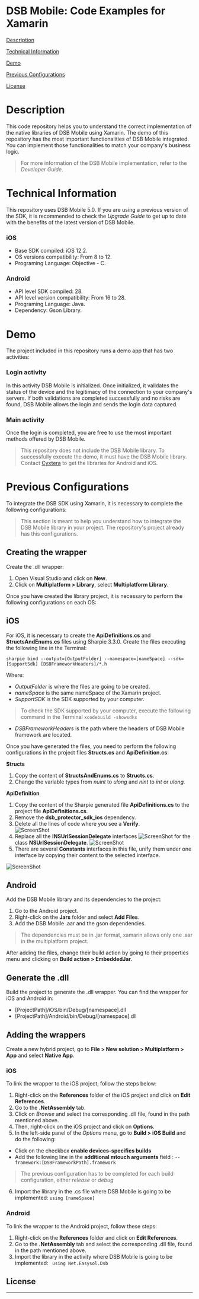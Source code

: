 # DSB Mobile: Code Examples for Xamarin

[Description](#desc)

[Technical Information](#tech-desc)

[Demo](#demo)

[Previous Configurations](#considerations)

[License](#license)

<a name="desc"></a>

# Description

This code repository helps you to understand the correct implementation of the native libraries of DSB Mobile using Xamarin. The demo of this repository has the most important functionalities of DSB Mobile integrated. You can implement those functionalities to match your company's business logic.

>For more information of the DSB Mobile implementation, refer to the *Developer Guide*.

<a name="tech-desc"></a>
# Technical Information

This repository uses DSB Mobile 5.0. If you are using a previous version of the SDK, it is recommended to check the *Upgrade Guide* to get up to date with the benefits of the latest version of DSB Mobile.

### iOS

- Base SDK compiled: iOS 12.2.
- OS versions compatibility: From 8 to 12.
- Programing Language: Objective - C.

### Android

- API level SDK compiled: 28.
- API level version compatibility: From 16 to 28.
- Programing Language: Java.
- Dependency: Gson Library.

<a name="demo"></a>
# Demo
The project included in this repository runs a demo app that has two activities:

### Login activity
In this activity DSB Mobile is initialized. Once initialized, it validates the status of the device and the legitimacy of the connection to your company's servers. If both validations are completed successfully and no risks are found, DSB Mobile allows the login and sends the login data captured.

### Main activity
Once the login is completed, you are free to use the most important methods offered by DSB Mobile.

>This repository does not include the DSB Mobile library. To successfully execute the demo, it must have the DSB Mobile library. Contact [Cyxtera][cyxtera] to get the libraries for Android and iOS.

<a name="considerations"></a>
# Previous Configurations

To  integrate the DSB SDK using Xamarin, it is necessary to complete the following configurations:

>This section is meant to help you understand how to integrate the DSB Mobile library in your project. The repository's project already has this configurations.

## Creating the wrapper

Create the .dll wrapper:

1. Open Visual Studio and click on **New**.
2. Click on **Multiplatform > Library**, select **Multiplatform Library**.

Once you have created the library project, it is necessary to perform the following configurations on each OS:

## iOS

For iOS, it is necessary to create the **ApiDefinitions.cs** and **StructsAndEnums.cs** files using Sharpie 3.3.0. Create the files executing the following line in the Terminal:

``` sharpie bind --output=[OutputFolder] --namespace=[nameSpace] --sdk=[SupportSdk] [DSBFrameworkHeaders]/*.h ```

Where:

 - *OutputFolder* is where the files are going to be created.
 - *nameSpace* is the same nameSpace of the Xamarin project.
 - *SupportSDK* is the SDK supported by your computer.
 >To check the SDK supported by your computer, execute the following command in the Terminal ```xcodebuild -showsdks ```

 - *DSBFrameworkHeaders* is the path where the headers of DSB Mobile framework are located.

Once you have generated the files, you need to perform the following configurations in the project files **Structs.cs** and **ApiDefinition.cs**:

**Structs**
1. Copy the content of **StructsAndEnums.cs** to **Structs.cs**.
2. Change the variable types from *nuint* to *ulong* and *nint* to *int* or *ulong.*

**ApiDefinition**

1. Copy the content of the Sharpie generated file **ApiDefinitions.cs** to the project file **ApiDefinitions.cs**.
2. Remove the  **dsb_protector_sdk_ios** dependency.
3. Delete all the lines of code where you see a **Verify**.  
![ScreenShot](img/deleteVerify.png)
4. Replace all the **INSUrlSessionDelegate** interfaces
![ScreenShot](img/InterfaceDelegate.png)
 for the class **NSUrlSessionDelegate**.
 ![ScreenShot](img/ClassDelegate.png)
6. There are several **Constants** interfaces in this file, unify them under one interface by copying their content to the selected interface.

![ScreenShot](img/unifyConstants.png)  

## Android

Add the DSB Mobile library and its dependencies to the project:

1. Go to the Android project.
2. Right-click on the **Jars** folder and select **Add Files**.
3. Add the DSB Mobile .aar and the gson dependencies.
> The dependencies must be in .jar format, xamarin allows only one .aar in the multiplatform project.

After adding the files, change their build action by going to their properties menu and clicking on **Build action > EmbeddedJar**.

## Generate the .dll

Build the project to generate the .dll wrapper. You can find the wrapper for iOS and Android in:
- [ProjectPath]/iOS/bin/Debug/[namespace].dll
- [ProjectPath]/Android/bin/Debug/[namespace].dll

## Adding the wrappers

Create a new hybrid project, go to **File > New solution > Multiplatform > App** and select **Native App**.

### iOS
To link the wrapper to the iOS project, follow the steps below:
1. Right-click on the **References** folder of the iOS project and click on **Edit References**.
2. Go to the **.NetAssembly** tab.
3. Click on *Browse* and select the corresponding .dll file, found in the path mentioned above.
4. Then, right-click on the iOS project and click on **Options**.
5. In the left-side panel of the *Options* menu, go to **Build > iOS Build** and do the following:
* Click on the checkbox **enable devices-specifics builds**
* Add the following line in the **additional mtouch arguments** field :
```--framework:[DSBFrameworkPath].framework```

> The previous configuration has to be completed for each build configuration, either *release* or *debug*

6. Import the library in the .cs file where DSB Mobile is going to be implemented:
 ``` using [nameSpace] ```

### Android
To link the wrapper to the Android project, follow these steps:
1. Right-click on the **References** folder and click on **Edit References**.
2. Go to the **.NetAssembly** tab and select the corresponding .dll file, found in the path mentioned above.
3. Import the library in the activity where DSB Mobile is going to be implemented:
``` using Net.Easysol.Dsb```

## License
----


[//]: #
   [cyxtera]: <https://www.cyxtera.com>
